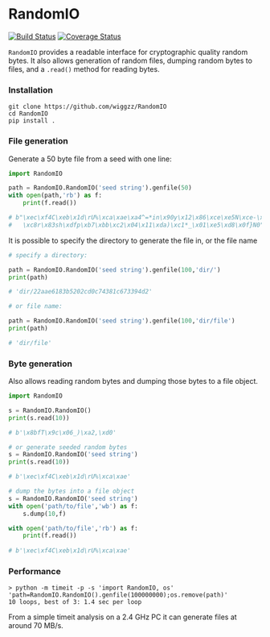 RandomIO
===============

[![Build Status](https://travis-ci.org/wiggzz/RandomIO.svg)](https://travis-ci.org/wiggzz/RandomIO) [![Coverage Status](https://img.shields.io/coveralls/wiggzz/RandomIO.svg)](https://coveralls.io/r/wiggzz/RandomIO?branch=master)

`RandomIO` provides a readable interface for cryptographic quality random bytes.  It also allows generation of random files, dumping random bytes to files, and a `.read()` method for reading bytes.

### Installation

```
git clone https://github.com/wiggzz/RandomIO
cd RandomIO
pip install .
```

### File generation

Generate a 50 byte file from a seed with one line:

```python
import RandomIO

path = RandomIO.RandomIO('seed string').genfile(50)
with open(path,'rb') as f:
	print(f.read())

# b"\xec\xf4C\xeb\x1d\rU%\xca\xae\xa4^=*in\x90y\x12\x86\xce\xe5N\xce-\x16
#   \xc8r\x83sh\xdfp\xb7\xbb\xc2\x04\x11\xda)\xc1*_\x01\xe5\xd8\x0f}N0"
```

It is possible to specify the directory to generate the file in, or the file name

```python
# specify a directory:

path = RandomIO.RandomIO('seed string').genfile(100,'dir/')
print(path)

# 'dir/22aae6183b5202cd0c74381c673394d2'

# or file name:

path = RandomIO.RandomIO('seed string').genfile(100,'dir/file')
print(path)

# 'dir/file'
```

### Byte generation

Also allows reading random bytes and dumping those bytes to a file object.

```python
import RandomIO

s = RandomIO.RandomIO()
print(s.read(10))

# b'\x8bfT\x9c\x06_)\xa2,\xd0'

# or generate seeded random bytes
s = RandomIO.RandomIO('seed string')
print(s.read(10))

# b'\xec\xf4C\xeb\x1d\rU%\xca\xae'

# dump the bytes into a file object
s = RandomIO.RandomIO('seed string')
with open('path/to/file','wb') as f:
	s.dump(10,f)

with open('path/to/file','rb') as f:
	print(f.read())
	
# b'\xec\xf4C\xeb\x1d\rU%\xca\xae'
```

### Performance

```
> python -m timeit -p -s 'import RandomIO, os' 'path=RandomIO.RandomIO().genfile(100000000);os.remove(path)'
10 loops, best of 3: 1.4 sec per loop
```

From a simple timeit analysis on a 2.4 GHz PC it can generate files at around 70 MB/s.
